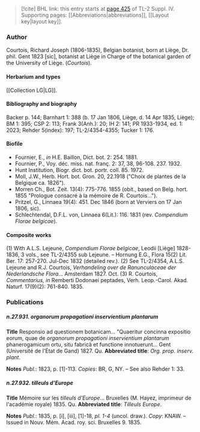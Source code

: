 > [!cite] BHL link: this entry starts at [page 425](https://www.biodiversitylibrary.org/item/103860#page/435/mode/1up) of TL-2 Suppl. IV.
> Supporting pages: [[Abbreviations|abbreviations]], [[Layout key|layout key]].

### Author

Courtois, Richard Joseph (1806-1835), Belgian botanist, born at Liège, Dr. phil. Gent 1823 \[sic\], botanist at Liège in Charge of the botanical garden of the University of Liège. (*Courtois*).

#### Herbarium and types

[[Collection LG|LG]].

#### Bibliography and biography

Backer p. 144; Barnhart 1: 388 (b. 17 Jan 1806, Liège, d. 14 Apr 1835, Liège); BM 1: 395; CSP 2: 113; Frank 3(Anh.): 20; IH 2: 141; PR 1933-1934, ed. 1: 2023; Rehder 5(index): 197; TL-2/4354-4355; Tucker 1: 176.

#### Biofile

- Fournier, E., *in* H.E. Baillon, Dict. bot. 2: 254. 1881.
- Fournier, P., Voy. déc. miss. nat. franç. 2: 37, 38, 96-108. 237. 1932.
- Hunt Institution, Biogr. dict. bot. portr. coll. 85. 1972.
- Moll, J.W., Herb. Hort. bot. Gron. 20, 22.1918 ("Choix de plantes de la Belgique ca. 1826").
- Morren Ch., Bot. Zeit. 13(4): 775-776. 1855 (obit., based on Belg. hort. 1855 "Prologue consacré à la mémoire de R. Courtois...").
- Pritzel, G., Linnaea 19(4): 451. Dec 1846 (born at Verviers on 17 Jan 1806, sic).
- Schlechtendal, D.F.L. von, Linnaea 6(Lit.): 116. 1831 (rev. *Compendium Florae belgicae*).

#### Composite works

(1) With A.L.S. Lejeune, *Compendium Florae belgicae*, Leodii \[Liège\] 1828-1836, 3 vols., see TL-2/4355 sub Lejeune. – Hornung E.G., Flora 15(2) Lit. Ber. 17: 257-270. Jul-Dec 1832 (detailed rev.).
(2) See TL-2/4354, A.L.S. Lejeune and R.J. Courtois, *Verhandeling over de Ranunculaceae* *der Nederlandsche Flora*... Amsterdam 1827. Oct.
(3) R. Courtois, *Commentarius, in* Remberti Dodonaei peptades, Verh. Leop.-Carol. Akad. Naturf. 17(9)(2): 761-840. 1835.

### Publications

##### n.27.931. organorum propagationi inservientium plantarum

**Title**
Responsio ad questionem botanicam... "Quaeritur concinna expositio eorum, quae de *organorum propagationi inservientium plantarum* phanerogamicum ortu, situ fabricâ et functione innotuerunt... Gent (Université de l'État de Gand) 1827. Qu.
**Abbreviated title**: *Org. prop. inserv.* *plant.*

**Notes**
*Publ*.: 1823, p. \[1\]-113. *Copies*: BR, G, NY. – See also Rehder 1: 33.

##### n.27.932. tilleuls d'Europe

**Title**
Mémoire sur les *tilleuls d'Europe*... Bruxelles (M. Hayez, imprimeur de l'académie royale) 1835. Qu.
**Abbreviated title**: *Tilleuls Europe*.

**Notes**
*Publ*.: 1835, p. \[i\], \[iii\], \[1\]-18, *pl. 1-4* (uncol. draw.). *Copy*: KNAW. – Issued in Nouv. Mém. Acad. roy. sci. Bruxelles 9. 1835.

